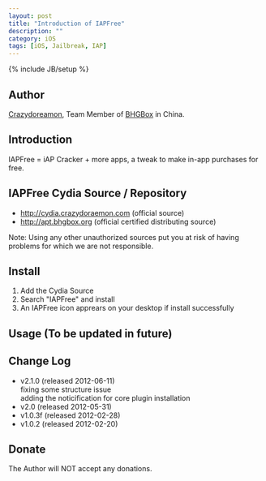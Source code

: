 ```yaml
---
layout: post
title: "Introduction of IAPFree"
description: ""
category: iOS
tags: [iOS, Jailbreak, IAP]
---
```

{% include JB/setup %}

## Author
[Crazydoreamon](http://www.crazydoraemon.com/ "Home Page in Chinese"), Team Member of [BHGBox](www.bhgbox.org) in China.

## Introduction
IAPFree = iAP Cracker + more apps, a tweak to make in-app purchases for free. 

## IAPFree Cydia Source / Repository
- http://cydia.crazydoraemon.com (official source)
- http://apt.bhgbox.org (official certified distributing source)  

Note: Using any other unauthorized sources put you at risk of having problems for which we are not responsible.

## Install
1. Add the Cydia Source
2. Search "IAPFree" and install
3. An IAPFree icon apprears on your desktop if install successfully

## Usage (To be updated in future)


## Change Log
- v2.1.0 (released 2012-06-11)  
fixing some structure issue  
adding the noticification for core plugin installation 
- v2.0 (released 2012-05-31)  
- v1.0.3f (released 2012-02-28)  
- v1.0.2 (released 2012-02-20)

## Donate
The Author will NOT accept any donations.